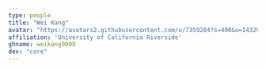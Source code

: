 ```yaml
---
type: people
title: "Wei Kang"
avatar: "https://avatars2.githubusercontent.com/u/7359284?s=400&u=14329445f3bc2f1c3361d31f953652694b9f8f2c&v=4"
affiliation: 'University of California Riverside'
ghname: weikang9009
dev: "core"
---
```


